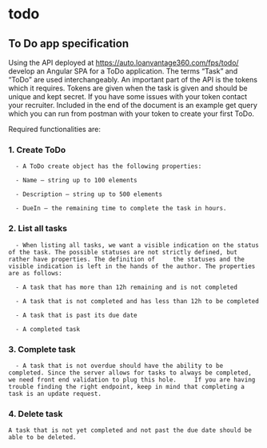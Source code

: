 # todo
## To Do app specification 

 

Using the API deployed at https://auto.loanvantage360.com/fps/todo/ develop an Angular SPA for a ToDo application. The terms “Task” and “ToDo” are used interchangeably. An important part of the API is the tokens which it requires. Tokens are given when the task is given and should be unique and kept secret. If you have some issues with your token contact your recruiter. Included in the end of the document is an example get query which you can run from postman with your token to create your first ToDo. 

 

Required functionalities are: 

 

### 1. Create ToDo 
``` 
  - A ToDo create object has the following properties: 

  - Name – string up to 100 elements 

  - Description – string up to 500 elements 

  - DueIn – the remaining time to complete the task in hours. 
```

 
### 2. List all tasks 

 

```
  - When listing all tasks, we want a visible indication on the status of the task. The possible statuses are not strictly defined, but rather have properties. The definition of     the statuses and the visible indication is left in the hands of the author. The properties are as follows: 

  - A task that has more than 12h remaining and is not completed 

  - A task that is not completed and has less than 12h to be completed 

  - A task that is past its due date 

  - A completed task
```

 

### 3. Complete task 

```
  - A task that is not overdue should have the ability to be completed. Since the server allows for tasks to always be completed, we need front end validation to plug this hole.     If you are having trouble finding the right endpoint, keep in mind that completing a task is an update request. 
```

 

### 4. Delete task 

 
``` A task that is not yet completed and not past the due date should be able to be deleted.  ```

